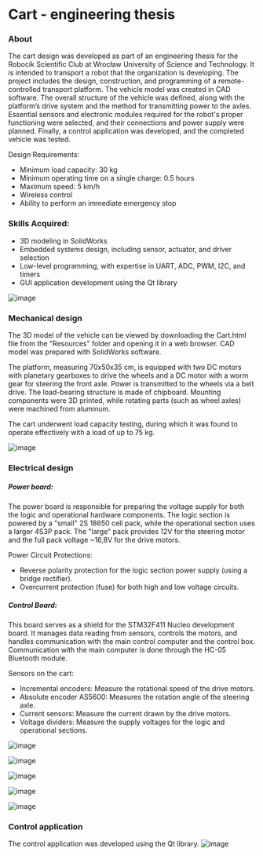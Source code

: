 # Cart - engineering thesis

### About
The cart design was developed as part of an engineering thesis for the Robocik Scientific Club at Wrocław University of Science and Technology. It is intended to transport a robot that the organization is developing. The project includes the design, construction, and programming of a remote-controlled transport platform. The vehicle model was created in CAD software. The overall structure of the vehicle was defined, along with the platform’s drive system and the method for transmitting power to the axles. Essential sensors and electronic modules required for the robot's proper functioning were selected, and their connections and power supply were planned. Finally, a control application was developed, and the completed vehicle was tested.

Design Requirements:
- Minimum load capacity: 30 kg
- Minimum operating time on a single charge: 0.5 hours
- Maximum speed: 5 km/h
- Wireless control
- Ability to perform an immediate emergency stop

### Skills Acquired:

- 3D modeling in SolidWorks
- Embedded systems design, including sensor, actuator, and driver selection
- Low-level programming, with expertise in UART, ADC, PWM, I2C, and timers
- GUI application development using the Qt library

![image](https://github.com/user-attachments/assets/07a21a81-c056-42a3-9435-2ae934d5c63f)


### Mechanical design
The 3D model of the vehicle can be viewed by downloading the Cart.html file from the "Resources" folder and opening it in a web browser. CAD model was prepared with SolidWorks software.

The platform, measuring 70x50x35 cm, is equipped with two DC motors with planetary gearboxes to drive the wheels and a DC motor with a worm gear for steering the front axle. Power is transmitted to the wheels via a belt drive. The load-bearing structure is made of chipboard. Mounting components were 3D printed, while rotating parts (such as wheel axles) were machined from aluminum.

The cart underwent load capacity testing, during which it was found to operate effectively with a load of up to 75 kg.

![image](https://github.com/user-attachments/assets/758bf24a-f877-4bb3-af55-94f94836853f)


### Electrical design
##### Power board:
The power board is responsible for preparing the voltage supply for both the logic and operational hardware components. The logic section is powered by a "small" 2S 18650 cell pack, while the operational section uses a larger 4S3P pack. The "large" pack provides 12V for the steering motor and the full pack voltage ~16,8V for the drive motors.

Power Circuit Protections:

- Reverse polarity protection for the logic section power supply (using a bridge rectifier).
- Overcurrent protection (fuse) for both high and low voltage circuits.

##### Control Board:
This board serves as a shield for the STM32F411 Nucleo development board. It manages data reading from sensors, controls the motors, and handles communication with the main control computer and the control box. Communication with the main computer is done through the HC-05 Bluetooth module.

Sensors on the cart:

- Incremental encoders: Measure the rotational speed of the drive motors.
- Absolute encoder AS5600: Measures the rotation angle of the steering axle.
- Current sensors: Measure the current drawn by the drive motors.
- Voltage dividers: Measure the supply voltages for the logic and operational sections.

![image](https://github.com/user-attachments/assets/ac96a0bf-502d-42ff-8f42-5a96e1c172a6)

![image](https://github.com/user-attachments/assets/bcb647a3-8b27-4f68-8741-84486340ed02)

![image](https://github.com/user-attachments/assets/03c03781-070a-4673-acdc-eb2878ba634b)

![image](https://github.com/user-attachments/assets/30036e55-de76-48fa-bb02-d6ca234d141c)

![image](https://github.com/user-attachments/assets/508e0bea-ad05-4e76-865c-497019208710)

### Control application
The control application was developed using the Qt library.
![image](https://github.com/user-attachments/assets/210a88c1-8463-4bc1-9412-eb754a932b94)
